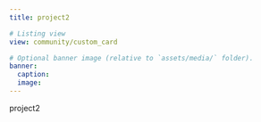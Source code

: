 ```yaml
---
title: project2

# Listing view
view: community/custom_card

# Optional banner image (relative to `assets/media/` folder).
banner:
  caption: 
  image: 
---
```

project2